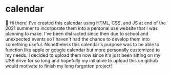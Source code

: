 # calendar
👋 Hi there!
I've created this calendar using HTML, CSS, and JS at end of the 2021 summer to incorporate them into a personal use website that I was planning to make.
I've been distracted since then due to school and unexpected events so I haven't had the chance to develop them into something useful. 
Nonetheless this calendar's purpose was to be able to function like apple or google calendar but more personally customized to my needs.
I decided to upload them now since it's just been sitting on my USB drive for so long and hopefully my initiative to upload this on github would motivate to finish my long forgotten project!

